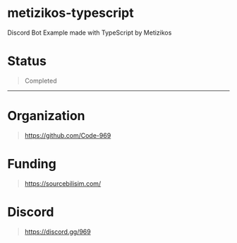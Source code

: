 # metizikos-typescript
Discord Bot Example made with TypeScript by Metizikos

# Status
> Completed

___________________________________________________________________________________________________________________________________________________________


# Organization
> https://github.com/Code-969

# Funding
> https://sourcebilisim.com/

# Discord
> https://discord.gg/969
